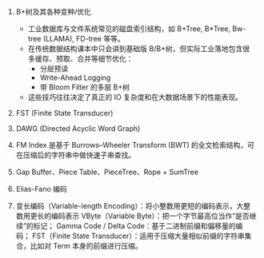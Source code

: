 1. B+树及其各种变种/优化

   - 工业数据库与文件系统常见的磁盘索引结构，如 B+Tree, B\*Tree, Bw-tree (LLAMA), FD-tree 等等。
   - 在传统数据结构课本中只会讲到基础版 B/B+树，但实际工业落地包含很多缓存、预取、合并等细节优化：
     - 分层预读
     - Write-Ahead Logging
     - 带 Bloom Filter 的多层 B+树
   - 这些技巧往往决定了真正的 IO 复杂度和在大数据场景下的性能表现。

2. FST (Finite State Transducer)

3. DAWG (Directed Acyclic Word Graph)

4. FM Index
   是基于 Burrows–Wheeler Transform (BWT) 的全文检索结构，可在压缩后的字符串中做快速子串查找。
5. Gap Buffer、Piece Table、PieceTree、Rope + SumTree

6. Elias-Fano 编码

7. 变长编码（Variable-length Encoding）：将小整数用更短的编码表示，大整数用更长的编码表示
   VByte（Variable Byte）：把一个字节最高位当作“是否继续”的标记；
   Gamma Code / Delta Code：基于二进制前缀和偏移量的编码；
   FST（Finite State Transducer）：适用于压缩大量相似前缀的字符串集合，比如对 Term 本身的前缀进行压缩。
